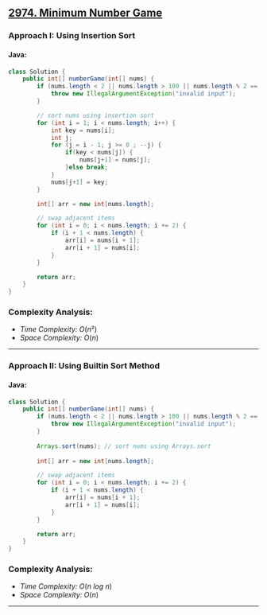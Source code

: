 ## [2974. Minimum Number Game](https://leetcode.com/problems/minimum-number-game/)

### Approach I: Using Insertion Sort 

#### Java:
```java
class Solution {
    public int[] numberGame(int[] nums) {
        if (nums.length < 2 || nums.length > 100 || nums.length % 2 == 1) {
            throw new IllegalArgumentException("invalid input");
        }

        // sort nums using insertion sort
        for (int i = 1; i < nums.length; i++) {
            int key = nums[i];
            int j;
            for (j = i - 1; j >= 0 ; --j) {
                if(key < nums[j]) {
                    nums[j+1] = nums[j];
                }else break;
            }
            nums[j+1] = key;
        }

        int[] arr = new int[nums.length];

        // swap adjacent items
        for (int i = 0; i < nums.length; i += 2) {
            if (i + 1 < nums.length) {
                arr[i] = nums[i + 1];
                arr[i + 1] = nums[i];
            }
        }

        return arr;
    }
}
```

[//]: # (#### Go:)

[//]: # (```go)

[//]: # (func solution&#40;&#41; {)

[//]: # ()
[//]: # (})

[//]: # (```)

### Complexity Analysis:

- *Time Complexity:* $O(n²)$
- *Space Complexity:* $O(n)$


---

### Approach II: Using Builtin Sort Method

#### Java:
```java
class Solution {
    public int[] numberGame(int[] nums) {
        if (nums.length < 2 || nums.length > 100 || nums.length % 2 == 1) {
            throw new IllegalArgumentException("invalid input");
        }
        
        Arrays.sort(nums); // sort nums using Arrays.sort
        
        int[] arr = new int[nums.length];

        // swap adjacent items
        for (int i = 0; i < nums.length; i += 2) {
            if (i + 1 < nums.length) {
                arr[i] = nums[i + 1];
                arr[i + 1] = nums[i];
            }
        }

        return arr;
    }
}
```

[//]: # (#### Go:)

[//]: # (```go)

[//]: # (func solution&#40;&#41; {)

[//]: # ()
[//]: # (})

[//]: # (```)

### Complexity Analysis:

- *Time Complexity:* $O(n \ log\ n)$
- *Space Complexity:* $O( n)$


---


